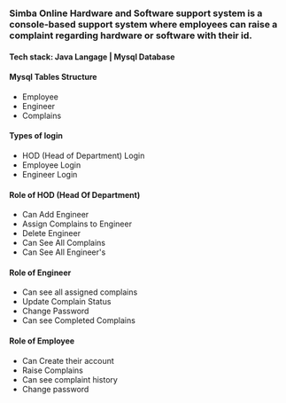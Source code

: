 <h3>Simba Online Hardware and Software support system is a console-based support system where employees can raise a complaint regarding hardware or software with their id.</h3>

<h4>Tech stack: Java Langage | Mysql Database </h4>

<h4>Mysql Tables Structure</h4>

<ul>
  <li>Employee</li>
  <li>Engineer</li>
  <li>Complains</li>
  
</ul> 

<h4>Types of login</h4>

<ul>
  <li>HOD (Head of Department) Login</li>
  <li>Employee Login</li>
  <li>Engineer Login</li>
  
</ul> 

<h4>Role of HOD (Head Of Department)</h4>

<ul>
  <li>Can Add Engineer</li>
  <li>Assign Complains to Engineer</li>
  <li>Delete Engineer</li>
  <li>Can See All Complains</li>
  <li>Can See All Engineer's</li>
  
</ul>

<h4>Role of Engineer</h4>

<ul>
  <li>Can see all assigned complains</li>
  <li>Update Complain Status</li>
  <li>Change Password</li>
  <li>Can see Completed Complains</li>
  
</ul>

<h4>Role of Employee</h4>

<ul>
  <li>Can Create their account</li>
  <li>Raise Complains</li>
  <li>Can see complaint history</li>
  <li>Change password</li>
  
</ul>

